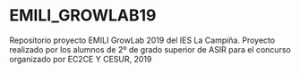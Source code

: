 # EMILI_GROWLAB19
Repositorio proyecto EMILI GrowLab 2019 del IES La Campiña. 
Proyecto realizado por los alumnos de 2º de grado superior de ASIR para el concurso organizado por EC2CE Y CESUR, 2019
